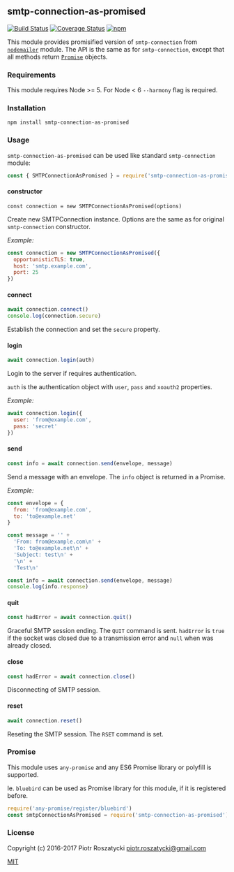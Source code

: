 ## smtp-connection-as-promised

[![Build Status](https://secure.travis-ci.org/dex4er/js-smtp-connection-as-promised.svg)](http://travis-ci.org/dex4er/js-smtp-connection-as-promised) [![Coverage Status](https://coveralls.io/repos/github/dex4er/js-smtp-connection-as-promised/badge.svg)](https://coveralls.io/github/dex4er/js-smtp-connection-as-promised) [![npm](https://img.shields.io/npm/v/smtp-connection-as-promised.svg)](https://www.npmjs.com/package/smtp-connection-as-promised)

This module provides promisified version of `smtp-connection` from
[`nodemailer`](https://www.npmjs.com/package/nodemailer)
module. The API is the same as for `smtp-connection`, except that all
methods return
[`Promise`](https://developer.mozilla.org/en-US/docs/Web/JavaScript/Reference/Global_Objects/Promise)
objects.

### Requirements

This module requires Node >= 5. For Node < 6 `--harmony` flag is required.

### Installation

```shell
npm install smtp-connection-as-promised
```

### Usage

`smtp-connection-as-promised` can be used like standard `smtp-connection`
module:

```js
const { SMTPConnectionAsPromised } = require('smtp-connection-as-promised')
```

#### constructor

```
const connection = new SMTPConnectionAsPromised(options)
```

Create new SMTPConnection instance. Options are the same as for original
`smtp-connection` constructor.

_Example:_

```js
const connection = new SMTPConnectionAsPromised({
  opportunisticTLS: true,
  host: 'smtp.example.com',
  port: 25
})
```

#### connect

```js
await connection.connect()
console.log(connection.secure)
```

Establish the connection and set the `secure` property.

#### login

```js
await connection.login(auth)
```

Login to the server if requires authentication.

`auth` is the authentication object with `user`, `pass` and `xoauth2`
properties.

_Example:_

```js
await connection.login({
  user: 'from@example.com',
  pass: 'secret'
})
```

#### send

```js
const info = await connection.send(envelope, message)
```

Send a message with an envelope. The `info` object is returned in a Promise.

_Example:_

```js
const envelope = {
  from: 'from@example.com',
  to: 'to@example.net'
}

const message = '' +
  'From: from@example.com\n' +
  'To: to@example.net\n' +
  'Subject: test\n' +
  '\n' +
  'Test\n'

const info = await connection.send(envelope, message)
console.log(info.response)
```

#### quit

```js
const hadError = await connection.quit()
```

Graceful SMTP session ending. The `QUIT` command is sent. `hadError` is `true`
if the socket was closed due to a transmission error and `null` when was
already closed.

#### close

```js
const hadError = await connection.close()
```

Disconnecting of SMTP session.

#### reset

```js
await connection.reset()
```

Reseting the SMTP session. The `RSET` command is set.

### Promise

This module uses `any-promise` and any ES6 Promise library or polyfill is
supported.

Ie. `bluebird` can be used as Promise library for this module, if it is
registered before.

```js
require('any-promise/register/bluebird')
const smtpConnectionAsPromised = require('smtp-connection-as-promised')
```

### License

Copyright (c) 2016-2017 Piotr Roszatycki <piotr.roszatycki@gmail.com>

[MIT](https://opensource.org/licenses/MIT)
